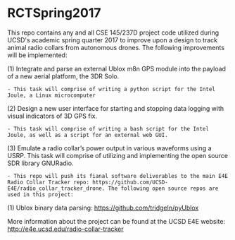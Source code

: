 # RCTSpring2017
This repo contains any and all CSE 145/237D project code utilized during UCSD's academic spring quarter 2017 to improve upon a design to track animal radio collars from autonomous drones. The following improvements will be implemented:

(1) Integrate and parse an external Ublox m8n GPS module into the payload of a new aerial platform, the 3DR Solo. 

    - This task will comprise of writing a python script for the Intel Joule, a Linux microcomputer 

(2) Design a new user interface for starting and stopping data logging with visual indicators of 3D GPS fix. 

    - This task will comprise of writing a bash script for the Intel Joule, as well as a script for an external web GUI.

(3) Emulate a radio collar’s power output in various waveforms using a USRP. This task will comprise of utilizing and implementing the open source SDR library GNURadio.

    - This repo will push its fianal software deliverables to the main E4E Radio Collar Tracker repo: https://github.com/UCSD-E4E/radio_collar_tracker_drone. The following open source repos are used in this project:

(1) Ublox binary data parsing: https://github.com/tridgeIn/pyUblox

More information about the project can be found at the UCSD E4E website: http://e4e.ucsd.edu/radio-collar-tracker
